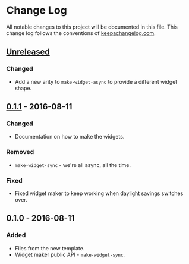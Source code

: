 # Change Log
All notable changes to this project will be documented in this file. This change log follows the conventions of [keepachangelog.com](http://keepachangelog.com/).

## [Unreleased]
### Changed
- Add a new arity to `make-widget-async` to provide a different widget shape.

## [0.1.1] - 2016-08-11
### Changed
- Documentation on how to make the widgets.

### Removed
- `make-widget-sync` - we're all async, all the time.

### Fixed
- Fixed widget maker to keep working when daylight savings switches over.

## 0.1.0 - 2016-08-11
### Added
- Files from the new template.
- Widget maker public API - `make-widget-sync`.

[Unreleased]: https://github.com/your-name/purist/compare/0.1.1...HEAD
[0.1.1]: https://github.com/your-name/purist/compare/0.1.0...0.1.1
